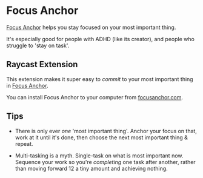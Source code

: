 # Focus Anchor

[Focus Anchor](https://focusanchor.com) helps you stay focused on your most important thing.

It's especially good for people with ADHD (like its creator), and people who struggle to 'stay on task'.




## Raycast Extension

This extension makes it super easy to *commit* to your most important thing in [Focus Anchor](https://focusanchor.com).

You can install Focus Anchor to your computer from [focusanchor.com](https://focusanchor.com).




## Tips

- There is only ever _one_ 'most important thing'. Anchor your focus on that, work at it until it's done, then choose the next most important thing & repeat.

- Multi-tasking is a myth. Single-task on what is most important now. Sequence your work so you're *completing* one task after another, rather than moving forward 12 a tiny amount and achieving nothing.
